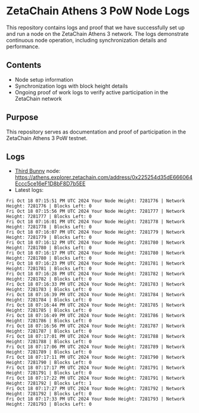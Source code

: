 # ZetaChain Athens 3 PoW Node Logs
This repository contains logs and proof that we have successfully set up and run a node on the ZetaChain Athens 3 network. The logs demonstrate continuous node operation, including synchronization details and performance.

## Contents
- Node setup information
- Synchronization logs with block height details
- Ongoing proof of work logs to verify active participation in the ZetaChain network

## Purpose
This repository serves as documentation and proof of participation in the ZetaChain Athens 3 PoW testnet.

## Logs

- [Third Bunny](https://thirdbunny.xyz/) node: https://athens.explorer.zetachain.com/address/0x225254d35dE666064Eccc5ce16eF1D8bF8D7b5EE
- Latest logs:
```
Fri Oct 18 07:15:51 PM UTC 2024 Your Node Height: 7281776 | Network Height: 7281776 | Blocks Left: 0
Fri Oct 18 07:15:56 PM UTC 2024 Your Node Height: 7281777 | Network Height: 7281777 | Blocks Left: 0
Fri Oct 18 07:16:01 PM UTC 2024 Your Node Height: 7281778 | Network Height: 7281778 | Blocks Left: 0
Fri Oct 18 07:16:07 PM UTC 2024 Your Node Height: 7281779 | Network Height: 7281779 | Blocks Left: 0
Fri Oct 18 07:16:12 PM UTC 2024 Your Node Height: 7281780 | Network Height: 7281780 | Blocks Left: 0
Fri Oct 18 07:16:17 PM UTC 2024 Your Node Height: 7281780 | Network Height: 7281780 | Blocks Left: 0
Fri Oct 18 07:16:23 PM UTC 2024 Your Node Height: 7281781 | Network Height: 7281781 | Blocks Left: 0
Fri Oct 18 07:16:28 PM UTC 2024 Your Node Height: 7281782 | Network Height: 7281782 | Blocks Left: 0
Fri Oct 18 07:16:33 PM UTC 2024 Your Node Height: 7281783 | Network Height: 7281783 | Blocks Left: 0
Fri Oct 18 07:16:39 PM UTC 2024 Your Node Height: 7281784 | Network Height: 7281784 | Blocks Left: 0
Fri Oct 18 07:16:44 PM UTC 2024 Your Node Height: 7281785 | Network Height: 7281785 | Blocks Left: 0
Fri Oct 18 07:16:49 PM UTC 2024 Your Node Height: 7281786 | Network Height: 7281786 | Blocks Left: 0
Fri Oct 18 07:16:56 PM UTC 2024 Your Node Height: 7281787 | Network Height: 7281787 | Blocks Left: 0
Fri Oct 18 07:17:01 PM UTC 2024 Your Node Height: 7281788 | Network Height: 7281788 | Blocks Left: 0
Fri Oct 18 07:17:06 PM UTC 2024 Your Node Height: 7281789 | Network Height: 7281789 | Blocks Left: 0
Fri Oct 18 07:17:11 PM UTC 2024 Your Node Height: 7281790 | Network Height: 7281790 | Blocks Left: 0
Fri Oct 18 07:17:17 PM UTC 2024 Your Node Height: 7281791 | Network Height: 7281791 | Blocks Left: 0
Fri Oct 18 07:17:22 PM UTC 2024 Your Node Height: 7281791 | Network Height: 7281792 | Blocks Left: 1
Fri Oct 18 07:17:27 PM UTC 2024 Your Node Height: 7281792 | Network Height: 7281792 | Blocks Left: 0
Fri Oct 18 07:17:33 PM UTC 2024 Your Node Height: 7281793 | Network Height: 7281793 | Blocks Left: 0
```
